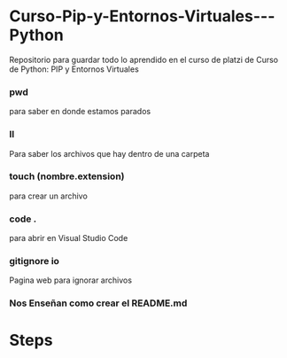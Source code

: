 # Curso-Pip-y-Entornos-Virtuales---Python
Repositorio para guardar todo lo aprendido en el curso de platzi de Curso de Python: PIP y Entornos Virtuales

### pwd
para saber en donde estamos parados

### ll
Para saber los archivos que hay dentro de una carpeta

### touch (nombre.extension)
para crear un archivo

### code . 
para abrir en Visual Studio Code

### gitignore io
Pagina web para ignorar archivos

### Nos Enseñan como crear el README.md

# Steps